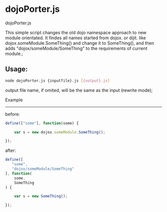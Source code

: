 dojoPorter.js
=============

dojoPorter.js

   This simple script changes the old dojo namespace approach to new module orientated. 
It findes all names started from dojox. or dijit.
like dojox.someModule.SomeThing()  and change it to SomeThing(),
and then adds "dojox/someModule/SomeThing" to the requirements of current module.;
    
Usage: 
---------
```sh
node dojoPorter.js {inputfile}.js [{output}.js]
``` 
 output file name, if omited, will be the same as the input (rewrite mode);
 
Example
__________
before:

```javascript
define(["some"], function(some) {

    var s = new dojox.someModule.SomeThing();

});
```

after:

```javascript
define([
   "some",
   "dojox/someModule/SomeThing"
], function(
    some,
    SomeThing
) {

    var s = new SomeThing();

});
```
